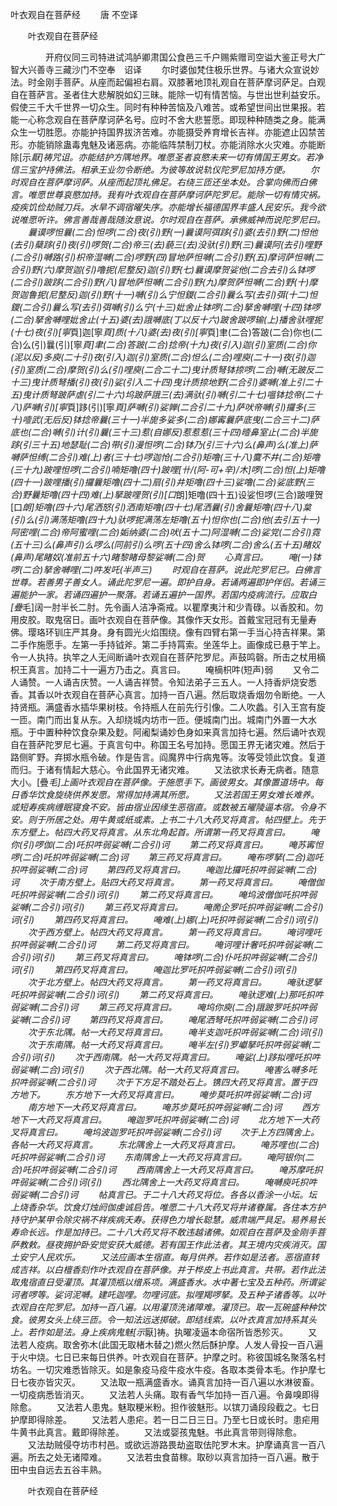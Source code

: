   叶衣观自在菩萨经
　　唐 不空译




　　叶衣观自在菩萨经

　　　　开府仪同三司特进试鸿胪卿肃国公食邑三千户赐紫赠司空谥大鉴正号大广智大兴善寺三藏沙门不空奉　诏译
　　尔时婆伽梵住极乐世界。与诸大众宣说妙法。时金刚手菩萨。从座而起偏袒右肩。双膝著地顶礼观自在菩萨摩诃萨足。白观自在菩萨言。圣者住大悲解脱如幻三昧。能除一切有情苦恼。与世出世利益安乐。假使三千大千世界一切众生。同时有种种苦恼及八难苦。或希望世间出世果报。若能一心称念观自在菩萨摩诃萨名号。应时不舍大悲誓愿。即现种种随类之身。能满众生一切胜愿。亦能护持国界拔济苦难。亦能摄受养育增长吉祥。亦能遮止囚禁苦形。亦能销除蛊毒鬼魅及诸恶病。亦能临阵禁制刀杖。亦能消除水火灾难。亦能断除[示*厭]祷咒诅。亦能结护方隅地界。唯愿圣者哀愍未来一切有情国王男女。若净信三宝护持佛法。相承王业勿令断绝。为彼等故说轨仪陀罗尼加持方便。
　　尔时观自在菩萨摩诃萨。从座而起顶礼佛足。右绕三匝还坐本处。合掌向佛而白佛言。唯愿世尊哀愍加持。我有叶衣观自在菩萨摩诃萨陀罗尼。能除一切有情灾祸。疫疾饥俭劫贼刀兵。水旱不调宿曜失序。亦能增长福德国界丰盛人民安乐。我今欲说唯愿听许。佛言善哉善哉随汝意说。尔时观自在菩萨。承佛威神而说陀罗尼曰。
　　曩谟啰怛曩(二合)怛啰(二合)夜(引)野(一)曩谟阿弭跢(引)婆(去引)野(二)怛他(去引)蘖跢(引)夜(引)啰贺(二合)帝三(去)藐三(去)没驮(引)野(三)曩谟阿(去引)哩野(二合引)嚩路(引)枳帝湿嚩(二合)啰野(四)冒地萨怛嚩(二合引)野(五)摩诃萨怛嚩(二合引)野(六)摩贺迦(引)噜抳(尼整反)迦(引)野(七)曩谟摩贺娑他(二合去引)么钵啰(二合引)跛跢(二合引)野(八)冒地萨怛嚩(二合引)野(九)摩贺萨怛嚩(二合)野(十)摩贺迦鲁抳(尼整反)迦(引)野(十一)嚩(引)么宁怛鑁(二合引)曩么写(去引)弭(十二)怛鑁(二合引)曩么写(去引)弭嚩(引)么宁(十三)妣舍止钵啰(二合)拏舍嚩哩(十四)钵啰(二合)拏舍嚩哩妣舍止(十五)婆(去)誐嚩底(丁以反十六)跛舍跛啰输(上)播舍驮哩抳(十七)夜(引)[寧*頁]迦[寧*頁]质(十八)婆(去)夜(引)[寧*頁]聿(二合)答跛(二合)你也(二合)么(引)曩(引)[寧*頁]聿(二合)答跛(二合)捻帝(十九)夜(引入)迦(引)室质(二合)你(泥以反)多庾(二十引)夜(引入)迦(引)室质(二合)怛么(二合)哩庾(二十一)夜(引)迦(引)室质(二合)摩贺(引)么(引)哩庾(二合二十二)曳计质弩钵捺啰(二合)嚩(无跛反二十三)曳计质弩播(引)夜(引)娑(引入二十四)曳计质捺地野(二合引)婆嚩(准上引二十五)曳计质弩跛萨虐(引二十六)坞跛萨誐三(去)满驮(引)嚩(引二十七)嗢钵捻帝(二十八)萨嚩(引)[寧*頁]跢(引)[寧*頁]萨嚩(引)娑亸(二合引二十九)萨吠帝嚩(引)攞多(三十)噎武(无后反)钵捻帝曩(三十一)半旎多娑多(二合)娜寗曩萨底曳(二合三十二)萨底也(二合)嚩(引)计(引)曩(三十三)惹(自娜反)惹惹惹(三十四)曀鼻室止(二合)半旎跢(引三十五)地瑟耻(二合)带(引)漫怛啰(二合)钵乃(引三十六)么(鼻声)么(准上)萨嚩萨怛缚(二合引)难(上)者(三十七)啰迦怆(二合引)矩噜(三十八)麌不井(二合)矩噜(三十九)跛哩怛啰(二合引)喃矩噜(四十)跛哩[卄/(阿-可+辛)/木]啰(二合)怛(上)矩噜(四十一)跛哩播(引)攞曩矩噜(四十二)扇(引)井矩噜(四十三)娑噜(二合)娑底野(三合)野曩矩噜(四十四)难(上)拏跛哩贺(引)[口*朗]矩噜(四十五)设娑怛啰(三合)跛哩贺[口*朗]矩噜(四十六)尾洒怒(引)洒南矩噜(四十七)尾洒曩(引)舍曩矩噜(四十八)枲(引)么(引)满荡矩噜(四十九)驮啰抳满荡左矩噜(五十)怛你也(二合)他(去引五十一)阿密哩(二合)帝阿蜜哩(二合)姤纳婆(二合)吠(五十二)阿湿嚩(二合)娑党(二合引)霓(五十三)么(鼻声引)么啰么(同前引)么啰(五十四)舍么钵啰(二合)舍么(五十五)睹奴(鼻声)尾睹奴(准前五十六)睹黎睹母黎娑嚩(二合)贺
　　心真言曰。
　　唵(一)钵啰(二合)拏舍嚩哩(二)吽发吒(半声三)
　　时观自在菩萨。说此陀罗尼已。白佛言世尊。若善男子善女人。诵此陀罗尼一遍。即护自身。若诵两遍即护伴侣。若诵三遍能护一家。若诵四遍护一聚落。若诵五遍护一国界。若国内疫病流行。应取白[疊*毛]阔一肘半长二肘。先令画人洁净斋戒。以瞿摩夷汁和少青碌。以香胶和。勿用皮胶。取鬼宿日。画叶衣观自在菩萨像。其像作天女形。首戴宝冠冠有无量寿佛。璎珞环钏庄严其身。身有圆光火焰围绕。像有四臂右第一手当心持吉祥果。第二手作施愿手。左第一手持钺斧。第二手持罥索。坐莲华上。画像成已悬于竿上。令一人执持。执竿之人无间断诵叶衣观自在菩萨陀罗尼。声鼓鸣磬。所击之杖用樀枳王真言。加持二十一遍方乃击之。真言曰。
　　唵樀枳吽(短声)弱
　　又令二人诵赞。一人诵吉庆赞。一人诵吉祥赞。令知法弟子三五人。一人持香炉烧安悉香。其香以叶衣观自在菩萨心真言。加持一百八遍。然后取烧香烟勿令断绝。一人持贤瓶。满盛香水插华果树枝。令持瓶人在前先行引像。二人吹蠡。引入王宫有旋一匝。南门而出复从东。入却绕城内坊市一匝。便城南门出。城南门外置一大水瓶。于中置种种饮食杂果及麨。阿阇梨诵妙色身如来真言加持七遍。然后诵叶衣观自在菩萨陀罗尼七遍。于真言句中。称国王名号加持。愿国王界无诸灾难。然后于路侧旷野。弃掷水瓶令破。作是告言。阎魔界中行病鬼等。汝等受领此饮食。复道而归。于诸有情起大慈心。令此国界无诸灾难。
　　又法欲求长寿无病者。随意大小。[疊*毛]上画叶衣观自在菩萨像。于施愿手下。画彼男女。其像置道场中。每日香华饮食旋绕供养发愿。常得加持满其所愿。
　　又法若国王男女难长难养。或短寿疾病缠眠寝食不安。皆由宿业因缘生恶宿直。或数被五曜陵逼本宿。令身不安。则于所居之处。用牛黄或纸或素。上书二十八大药叉将真言。帖四壁上。先于东方壁上。帖四大药叉将真言。从东北角起首。所谓第一药叉将真言曰。
　　唵你(引)啰伽(二合)吒抧吽弱娑嚩(二合引)诃
　　第二药叉将真言曰。
　　唵苏寗怛啰(二合)吒抧吽弱娑嚩(二合)诃
　　第三药叉将真言曰。
　　唵布啰拏(二合)迦吒抧吽弱娑嚩(二合)诃
　　第四药叉将真言曰。
　　唵迦比攞吒抧吽弱娑嚩(二合)诃
　　次于南方壁上。贴四大药叉将真言。
　　第一药叉将真言曰。
　　唵僧伽吒抧吽弱娑嚩(二合引)诃(引)
　　第二药叉将真言曰。
　　唵坞波僧伽吒抧吽弱娑嚩(二合引)诃(引)
　　第三药叉将真言曰。
　　唵啇企罗吒抧吽弱娑嚩(二合引)诃(引)
　　第四药叉将真言曰。
　　唵难(上)娜(上)吒抧吽弱娑嚩(二合引)诃(引)
　　次于西方壁上。帖四大药叉将真言。
　　第一药叉将真言曰。
　　唵诃哩吒抧吽弱娑嚩(二合引)诃
　　第二药叉将真言曰。
　　唵诃哩计奢吒抧吽弱娑嚩(二合引)诃(引)
　　第三药叉将真言曰。
　　唵钵啰(二合)仆吒抧吽弱娑嚩(二合引)诃(引)
　　第四药叉将真言曰。
　　唵迦比罗吒抧吽弱娑嚩(二合引)诃(引)
　　次于北方壁上。帖四大药叉将真言。
　　第一药叉将真言曰。
　　唵驮逻拏吒抧吽弱娑嚩(二合引)诃(引)
　　第二药叉将真言曰。
　　唵驮逻难(上)那吒抧吽弱娑嚩(二合引)诃
　　第三药叉将真言曰。
　　唵坞你庾(二合)誐跛罗吒抧吽弱娑嚩(二合引)诃
　　第四药叉将真言曰。
　　唵尾洒弩吒抧吽弱娑嚩(二合引)诃
　　次于东北隅。帖一大药叉将真言曰。
　　唵半支迦吒抧吽弱娑嚩(二合)诃(引)
　　次于东南隅。帖一大药叉将真言曰。
　　唵半左(引)罗巘拏吒抧吽弱娑嚩(二合引)诃(引)
　　次于西南隅。帖一大药叉将真言曰。
　　唵娑(上)跢拟哩吒抧吽弱娑嚩(二合)诃(引)
　　次于西北隅。帖一大药叉将真言曰。
　　唵害么嚩多吒抧吽弱娑嚩(二合引)诃
　　次于下方足不踏处石上。镌四大药叉将真言。置于四方地下。
　　东方地下一大药叉将真言曰。
　　唵步莫吒抧吽弱娑嚩(二合)诃
　　南方地下一大药叉将真言曰。
　　唵苏步莫吒抧吽弱娑嚩(二合)诃
　　西方地下一大药叉将真言曰。
　　唵迦罗吒抧吽弱娑嚩(二合)诃
　　北方地下一大药叉将真言曰。
　　唵坞波迦罗吒抧吽弱娑嚩(二合引)诃
　　次于上方四隅舍上。各帖一大药叉将真言。
　　东北隅舍上一大药叉将真言曰。
　　唵苏哩也(二合)吒抧吽弱娑嚩(二合引)诃
　　东南隅舍上一大药叉将真言曰。
　　唵阿银你(二合)吒抧吽弱娑嚩(二合引)诃
　　西南隅舍上一大药叉将真言曰。
　　唵苏摩吒抧吽弱娑嚩(二合引)诃(引)
　　西北隅舍上一大药叉将真言曰。
　　唵嚩庾吒抧吽弱娑嚩(二合引)诃
　　帖真言已。于二十八大药叉将位。各各以香涂一小坛。坛上烧香杂华。饮食灯烛阏伽虔诚启告。唯愿二十八大药叉将并诸眷属。各住本方护持守护某甲令除灾祸不祥疾病夭寿。获得色力增长聪慧。威肃端严具足。易养易长寿命长远。作是加持已。二十八大药叉将不敢违越诸佛。如观自在菩萨及金刚手菩萨教敕。昼夜拥护卧安觉安获大威德。若有国王作此法者。其王境内灾疾消灭。国土安宁人民欢乐。
　　又法应画本生宿直。每月供养。若作如是法者。恶宿直转成吉祥。以白檀香刻作叶衣观自在菩萨像。并于桦皮上书此真言。共带。若作此法取鬼宿直日受灌顶。其灌顶瓶以缯系项。满盛香水。水中著七宝及五种药。所谓娑诃者啰等。娑诃泥嚩。建吒迦哩。勿哩诃底。拟哩羯啰拏。及五种子诸香等。以叶衣观自在陀罗尼。加持一百八遍。以用灌顶洗诸障难。灌顶已。取一瓦碗盛种种饮食。彼男女头上绕三匝。令一知法远送掷破。即结线索。以叶衣真言加持系其头上。若作如是法。身上疾病鬼魅[示*厭]祷。执曜凌逼本命宿所皆悉殄灭。
　　又法若人疫病。取舍弥木(此国无取楮木替之)燃火然后酥护摩。人发人骨投一百八遍于火中烧。七日已来每日供养。叶衣观自在菩萨。护摩之时。称彼国城名聚落名村坊名。一切灾难悉皆除灭。如是象疫马疫牛疫水牛疫。各取本类骨本毛。作护摩七日七夜亦皆灾灭。
　　又法取一瓶满盛香水。诵真言加持一百八遍以水淋彼畜。一切疫病悉皆消灭。
　　又法若人头痛。取有香气华加持一百八遍。令鼻嗅即得除愈。
　　又法若人患鬼。魅取粳米粉。担作彼魅形。以镔刀诵段段截之。七日护摩即得除差。
　　又法若人患疟。若一日二日三日。乃至七日或长时。患疟用牛黄书此真言。戴即得除差。
　　又法或婴孩鬼魅。书此真言带则得除愈。
　　又法劫贼侵夺坊市村邑。或欲远游路畏劫盗取佉陀罗木末。护摩诵真言一百八遍。所去之处无诸障难。
　　又法若虫食苗稼。取砂以真言加持一百八遍。散于田中虫自远去五谷丰熟。

　　叶衣观自在菩萨经


